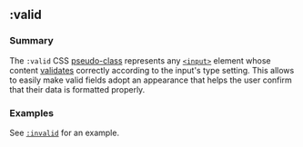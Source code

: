 ## :valid

### Summary

The `:valid` CSS [pseudo-class][0] represents any [`<input>`][1] element whose content [validates][2] correctly according to the input's type setting. This allows to easily make valid fields adopt an appearance that helps the user confirm that their data is formatted properly.

### Examples

See [`:invalid`][3] for an example.


[0]: https://developer.mozilla.org/en/CSS/Pseudo-classes "Pseudo-classes"
[1]: https://developer.mozilla.org/en/docs/Web/HTML/Element/input "The HTML <input> element is used to create interactive controls for web-based forms in order to accept data from the user. The semantics of an <input> varies considerably depending on the value of its type attribute."
[2]: https://developer.mozilla.org/en/HTML/HTML5/Constraint_validation "en/HTML/HTML5/Constraint_validation"
[3]: https://developer.mozilla.org/en/docs/Web/CSS/:invalid "The :invalid CSS pseudo-class represents any <input> or <form> element whose content fails to validate according to the input's type setting. This allows you to easily have invalid fields adopt an appearance that helps the user identify and correct errors."